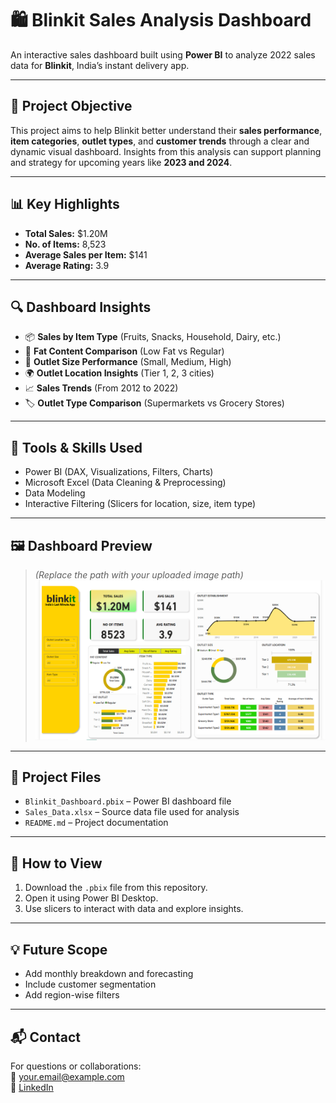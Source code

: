 
# 🛍️ Blinkit Sales Analysis Dashboard

An interactive sales dashboard built using **Power BI** to analyze 2022 sales data for **Blinkit**, India’s instant delivery app.

---

## 📌 Project Objective

This project aims to help Blinkit better understand their **sales performance**, **item categories**, **outlet types**, and **customer trends** through a clear and dynamic visual dashboard. Insights from this analysis can support planning and strategy for upcoming years like **2023 and 2024**.

---

## 📊 Key Highlights

- **Total Sales:** $1.20M  
- **No. of Items:** 8,523  
- **Average Sales per Item:** $141  
- **Average Rating:** 3.9  

---

## 🔍 Dashboard Insights

- 📦 **Sales by Item Type** (Fruits, Snacks, Household, Dairy, etc.)  
- 🧈 **Fat Content Comparison** (Low Fat vs Regular)  
- 🏬 **Outlet Size Performance** (Small, Medium, High)  
- 🌍 **Outlet Location Insights** (Tier 1, 2, 3 cities)  
- 📈 **Sales Trends** (From 2012 to 2022)  
- 🏷️ **Outlet Type Comparison** (Supermarkets vs Grocery Stores)

---

## 🧰 Tools & Skills Used

- Power BI (DAX, Visualizations, Filters, Charts)
- Microsoft Excel (Data Cleaning & Preprocessing)
- Data Modeling
- Interactive Filtering (Slicers for location, size, item type)

---

## 🖼️ Dashboard Preview

> *(Replace the path with your uploaded image path)*  
![Blinkit Dashboard](https://github.com/Nagulapallysrija-123/Data-Analysis--Dashboard/blob/main/Screenshot%202025-05-19%20120512.png)

---

## 📁 Project Files

- `Blinkit_Dashboard.pbix` – Power BI dashboard file  
- `Sales_Data.xlsx` – Source data file used for analysis  
- `README.md` – Project documentation

---

## 📌 How to View

1. Download the `.pbix` file from this repository.
2. Open it using Power BI Desktop.
3. Use slicers to interact with data and explore insights.

---

## 💡 Future Scope

- Add monthly breakdown and forecasting
- Include customer segmentation
- Add region-wise filters

---

## 📬 Contact

For questions or collaborations:  
📧 your.email@example.com  
🔗 [LinkedIn](https://www.linkedin.com/in/your-profile)


